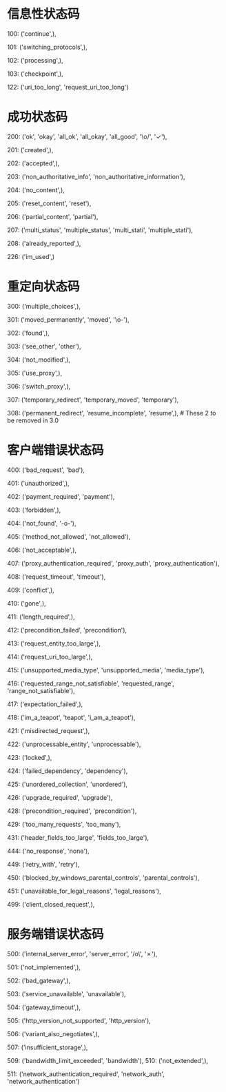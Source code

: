 # 信息性状态码
100: ('continue',),

101: ('switching_protocols',),

102: ('processing',),

103: ('checkpoint',),

122: ('uri_too_long', 'request_uri_too_long')

# 成功状态码
200: ('ok', 'okay', 'all_ok', 'all_okay', 'all_good', '\\o/', '✓'),

201: ('created',),

202: ('accepted',),

203: ('non_authoritative_info', 'non_authoritative_information'),

204: ('no_content',),

205: ('reset_content', 'reset'),

206: ('partial_content', 'partial'),

207: ('multi_status', 'multiple_status', 'multi_stati', 'multiple_stati'),

208: ('already_reported',),

226: ('im_used',)

# 重定向状态码
300: ('multiple_choices',),

301: ('moved_permanently', 'moved', '\\o-'),

302: ('found',),

303: ('see_other', 'other'),

304: ('not_modified',),

305: ('use_proxy',),

306: ('switch_proxy',),

307: ('temporary_redirect', 'temporary_moved', 'temporary'),

308: ('permanent_redirect',
      'resume_incomplete', 'resume',), # These 2 to be removed in 3.0

# 客户端错误状态码
400: ('bad_request', 'bad'),

401: ('unauthorized',),

402: ('payment_required', 'payment'),

403: ('forbidden',),

404: ('not_found', '-o-'),

405: ('method_not_allowed', 'not_allowed'),

406: ('not_acceptable',),

407: ('proxy_authentication_required', 'proxy_auth', 'proxy_authentication'),

408: ('request_timeout', 'timeout'),

409: ('conflict',),

410: ('gone',),

411: ('length_required',),

412: ('precondition_failed', 'precondition'),

413: ('request_entity_too_large',),

414: ('request_uri_too_large',),

415: ('unsupported_media_type', 'unsupported_media', 'media_type'),

416: ('requested_range_not_satisfiable', 'requested_range', 'range_not_satisfiable'),

417: ('expectation_failed',),

418: ('im_a_teapot', 'teapot', 'i_am_a_teapot'),

421: ('misdirected_request',),

422: ('unprocessable_entity', 'unprocessable'),

423: ('locked',),

424: ('failed_dependency', 'dependency'),

425: ('unordered_collection', 'unordered'),

426: ('upgrade_required', 'upgrade'),

428: ('precondition_required', 'precondition'),

429: ('too_many_requests', 'too_many'),

431: ('header_fields_too_large', 'fields_too_large'),

444: ('no_response', 'none'),

449: ('retry_with', 'retry'),

450: ('blocked_by_windows_parental_controls', 'parental_controls'),

451: ('unavailable_for_legal_reasons', 'legal_reasons'),

499: ('client_closed_request',),

# 服务端错误状态码
500: ('internal_server_error', 'server_error', '/o\\', '✗'),

501: ('not_implemented',),

502: ('bad_gateway',),

503: ('service_unavailable', 'unavailable'),

504: ('gateway_timeout',),

505: ('http_version_not_supported', 'http_version'),

506: ('variant_also_negotiates',),

507: ('insufficient_storage',),

509: ('bandwidth_limit_exceeded', 'bandwidth'),
510: ('not_extended',),

511: ('network_authentication_required', 'network_auth', 'network_authentication')
